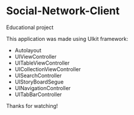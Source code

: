 # Social-Network-Client
Educational project

This application was made using UIkit framework:
- Autolayout
- UIViewController
- UITableViewController
- UICollectionViewController
- UISearchController
- UIStoryBoardSegue
- UINavigationController
- UITabBarController

Thanks for watching!
